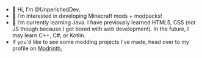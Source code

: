 - 👋 Hi, I’m @UnperishedDev.
- 👀 I’m interested in developing Minecraft mods + modpacks!
- 🌱 I’m currently learning Java. I have previously learned HTML5, CSS (not JS though because I got bored with web development). In the future, I may learn C++, C#, or Kotlin.
- If you'd like to see some modding projects I've made, head over to my profile on [Modrinth](https://modrinth.com/user/UnperishedDev),

<!---
UnperishedDev/UnperishedDev is a ✨ special ✨ repository because its `README.md` (this file) appears on your GitHub profile.
You can click the Preview link to take a look at your changes.
--->
